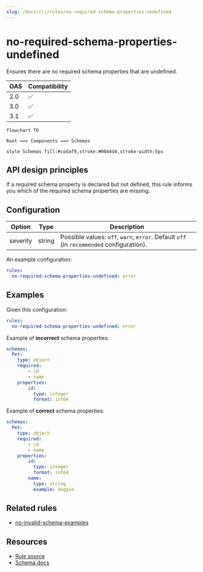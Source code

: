 ```yaml
---
slug: /docs/cli/rules/no-required-schema-properties-undefined
---
```


# no-required-schema-properties-undefined

Ensures there are no required schema properties that are undefined.

| OAS | Compatibility |
| --- | ------------- |
| 2.0 | ✅            |
| 3.0 | ✅            |
| 3.1 | ✅            |

```mermaid
flowchart TD

Root ==> Components ==> Schemas

style Schemas fill:#codaf9,stroke:#0044d4,stroke-width:5px
```

## API design principles

If a required schema property is declared but not defined, this rule informs you which of the required schema properties are missing.

## Configuration

| Option   | Type   | Description                                                                              |
| -------- | ------ | ---------------------------------------------------------------------------------------- |
| severity | string | Possible values: `off`, `warn`, `error`. Default `off` (in `recommended` configuration). |

An example configuration:

```yaml
rules:
  no-required-schema-properties-undefined: error
```

## Examples

Given this configuration:

```yaml
rules:
  no-required-schema-properties-undefined: error
```

Example of **incorrect** schema properties:

```yaml
schemas:
  Pet:
    type: object
    required:
        - id
        - name
    properties:
        id:
          type: integer
          format: int64
```

Example of **correct** schema properties:

```yaml
schemas:
  Pet:
    type: object
    required:
        - id
        - name
    properties:
        id:
          type: integer
          format: int64
        name:
          type: string
          example: doggie
```

## Related rules

- [no-invalid-schema-examples](./no-invalid-schema-examples.md)

## Resources

- [Rule source](https://github.com/Redocly/redocly-cli/blob/main/packages/core/src/rules/common/no-required-schema-properties-undefined.ts)
- [Schema docs](https://redocly.com/docs/openapi-visual-reference/schemas/)
